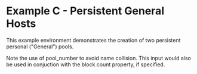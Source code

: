 # Example C - Persistent General Hosts

This example environment demonstrates the creation of two persistent personal ("General") pools.

Note the use of pool_number to avoid name collision. This input would also be used in conjuction with the block count property, if specified.